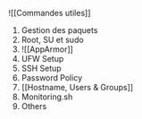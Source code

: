 ![[Commandes utiles]]
1. Gestion des paquets
2. Root, SU et sudo
3. ![[AppArmor]]
4. UFW Setup
5. SSH Setup
6. Password Policy
7. [[Hostname, Users & Groups]]
8. Monitoring.sh
9. Others